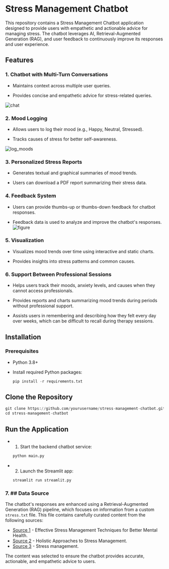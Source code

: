 # Stress Management Chatbot

This repository contains a Stress Management Chatbot application designed to provide users with empathetic and actionable advice for managing stress. The chatbot leverages AI, Retrieval-Augmented Generation (RAG), and user feedback to continuously improve its responses and user experience.

## Features

### 1. Chatbot with Multi-Turn Conversations

- Maintains context across multiple user queries.

- Provides concise and empathetic advice for stress-related queries.

![chat](https://github.com/user-attachments/assets/8eeca824-cd35-4207-aac2-31eca3e1ce4f)


### 2. Mood Logging

- Allows users to log their mood (e.g., Happy, Neutral, Stressed).

- Tracks causes of stress for better self-awareness.

![log_moods](https://github.com/user-attachments/assets/a7071e92-e21e-4c7a-a509-316da04edbed)


### 3. Personalized Stress Reports

- Generates textual and graphical summaries of mood trends.

- Users can download a PDF report summarizing their stress data.
### 4. Feedback System

- Users can provide thumbs-up or thumbs-down feedback for chatbot responses.

- Feedback data is used to analyze and improve the chatbot's responses.
![figure](https://github.com/user-attachments/assets/be74237c-26bb-434a-956a-82f130a6a7c8)



### 5. Visualization

- Visualizes mood trends over time using interactive and static charts.

- Provides insights into stress patterns and common causes.

### 6. Support Between Professional Sessions

- Helps users track their moods, anxiety levels, and causes when they cannot access professionals.

- Provides reports and charts summarizing mood trends during periods without professional support.

- Assists users in remembering and describing how they felt every day over weeks, which can be difficult to recall during therapy sessions.


## Installation

### Prerequisites

- Python 3.8+

- Install required Python packages:
  
    ```python 
    pip install -r requirements.txt
    ```


## Clone the Repository

  ```python
  git clone https://github.com/yourusername/stress-management-chatbot.git
  cd stress-management-chatbot
  ```

## Run the Application
- 1. Start the backend chatbot service:
   ```python
   python main.py
   ```
- 2. Launch the Streamlit app:
  ```python
  streamlit run streamlit.py
  ```

### 7. ## Data Source

The chatbot's responses are enhanced using a Retrieval-Augmented Generation (RAG) pipeline, which focuses on information from a custom `stress.txt` file. This file contains carefully curated content from the following sources:

- [Source 1](https://mindbodyo.com/stress-management-techniques/) - Effective Stress Management Techniques for Better Mental Health.
- [Source 2](https://www.mayoclinic.org/healthy-lifestyle/stress-management/in-depth/relaxation-technique/art-20045368) - Holistic Approaches to Stress Management. 
- [Source 3](https://www.mayoclinic.org/healthy-lifestyle/stress-management/in-depth/relaxation-technique/art-20045368) - Stress management. 

The content was selected to ensure the chatbot provides accurate, actionable, and empathetic advice to users.

